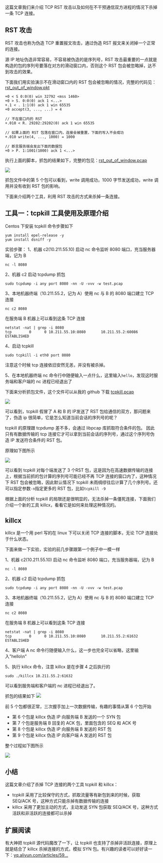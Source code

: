 这篇文章我们来介绍 TCP RST 攻击以及如何在不干预通信双方进程的情况下杀掉一条 TCP 连接。

RST 攻击
------

RST 攻击也称为伪造 TCP 重置报文攻击，通过伪造 RST 报文来关闭掉一个正常的连接。

源 IP 地址伪造非常容易，不容易被伪造的是序列号，RST 攻击最重要的一点就是构造的包的序列号要落在对方的滑动窗口内，否则这个 RST 包会被忽略掉，达不到攻击的效果。

下面我们用实验演示不在滑动窗口内的 RST 包会被忽略的情况，完整的代码见：[rst\_out\_of\_window.pkt](https://github.com/arthur-zhang/tcp_ebook/blob/master/tcp_rst/rst_out_of_window.pkt "https://github.com/arthur-zhang/tcp_ebook/blob/master/tcp_rst/rst_out_of_window.pkt")

    +0 < S 0:0(0) win 32792 <mss 1460> 
    +0 > S. 0:0(0) ack 1 <...>
    +.1 < . 1:1(0) ack 1 win 65535 
    +0 accept(3, ..., ...) = 4
    
    // 不在窗口内的 RST
    +.010 < R. 29202:29202(0) ack 1 win 65535
    
    // 如果上面的 RST 包落在窗口内，连接会被重置，下面的写入不会成功
    +.010 write(4, ..., 1000) = 1000 
    
    // 断言服务端会发出下面的数据包
    +0 > P. 1:1001(1000) ack 1 <...>
    

执行上面的脚本，抓包的结果如下，完整的包见：[rst\_out\_of\_window.pcap](https://github.com/arthur-zhang/tcp_ebook/blob/master/tcp_rst/rst_out_of_window.pcap "https://github.com/arthur-zhang/tcp_ebook/blob/master/tcp_rst/rst_out_of_window.pcap")

![](https://store-g1.seewo.com/pics/201906221561214405280615612144052280.jpg)

抓包文件中的第 5 个包可以看到，write 调用成功，1000 字节发送成功，write 调用并没有收到 RST 包的影响。

下面来介绍两个工具，利用 RST 攻击的方式来杀掉一条连接。

工具一：tcpkill 工具使用及原理介绍
---------------------

Centos 下安装 tcpkill 命令步骤如下

    yum install epel-release -y
    yum install dsniff -y
    

实验步骤： 1、机器 c2(10.211.55.10) 启动 nc 命令监听 8080 端口，充当服务器端，记为 B

    nc -l 8080
    

2、机器 c2 启动 tcpdump 抓包

    sudo tcpdump -i any port 8080 -nn -U -vvv -w test.pcap
    

3、本地机器终端（10.211.55.2，记为 A）使用 nc 与 B 的 8080 端口建立 TCP 连接

    nc c2 8080
    

在服务端 B 机器上可以看到这条 TCP 连接

    netstat -nat | grep -i 8080
    tcp        0      0 10.211.55.10:8080       10.211.55.2:60086       ESTABLISHED
    

4、启动 tcpkill

    sudo tcpkill -i eth0 port 8080
    

注意这个时候 tcp 连接依旧安然无恙，并没有被杀掉。

5、在本地机器终端 nc 命令行中随便输入一点什么，这里输入`hello`，发现这时服务端和客户端的 nc 进程已经退出了

下面来分析抓包文件，这个文件可以从我的 github 下载 [tcpkill.pcap](https://github.com/arthur-zhang/tcp_ebook/tree/master/kill_tcp_connection "https://github.com/arthur-zhang/tcp_ebook/tree/master/kill_tcp_connection")

![](https://p1-jj.byteimg.com/tos-cn-i-t2oaga2asx/gold-user-assets/2019/6/22/16b7eb9c7490b760~tplv-t2oaga2asx-jj-mark:1600:0:0:0:q75.image#?w=2398&h=556&s=598226&e=jpg&b=b20000)

可以看到，tcpkill 假冒了 A 和 B 的 IP发送了 RST 包给通信的双方，那问题来了，伪造 ip 很简单，它是怎么知道当前会话的序列号的呢？

tcpkill 的原理跟 tcpdump 差不多，会通过 libpcap 库抓取符合条件的包。 因此只有有数据传输的 tcp 连接它才可以拿到当前会话的序列号，通过这个序列号伪造 IP 发送符合条件的 RST 包。

原理如下图所示

![](https://p1-jj.byteimg.com/tos-cn-i-t2oaga2asx/gold-user-assets/2019/6/22/16b7eb9c74a68a15~tplv-t2oaga2asx-jj-mark:1600:0:0:0:q75.image#?w=1442&h=1068&s=151192&e=jpg&b=ffffff)

可以看到 tcpkill 对每个端发送了 3 个RST 包，这是因为在高速数据传输的连接上，根据当前抓的包计算的序列号可能已经不再 TCP 连接的窗口内了，这种情况下 RST 包会被忽略，因此默认情况下 tcpkill 未雨绸缪往后计算了几个序列号。还可以指定参数`-n`指定更多的 RST 包，比如`tcpkill -9`

根据上面的分析 tcpkill 的局限还是很明显的，无法杀掉一条僵死连接，下面我们介绍一个新的工具 killcx，看看它是如何来处理这种情况的。

killcx
------

killcx 是一个用 perl 写的在 linux 下可以关闭 TCP 连接的脚本，无论 TCP 连接处于什么状态。

下面来做一下实验，实验的前几步骤跟第一个例子中一模一样

1、机器 c2(10.211.55.10) 启动 nc 命令监听 8080 端口，充当服务器端，记为 B

    nc -l 8080
    

2、机器 c2 启动 tcpdump 抓包

    sudo tcpdump -i any port 8080 -nn -U -vvv -w test.pcap
    

3、本地机器终端（10.211.55.2，记为 A）使用 nc 与 B 的 8080 端口建立 TCP 连接

    nc c2 8080
    

在服务端 B 机器上可以看到这条 TCP 连接

    netstat -nat | grep -i 8080
    tcp        0      0 10.211.55.10:8080       10.211.55.2:61632       ESTABLISHED
    

4、客户端 A nc 命令行随便输入什么，这一步也完全可以省略，这里输入"hello\\n"

5、执行 killcx 命令，注意 killcx 是在步骤 4 之后执行的

    sudo ./killcx 10.211.55.2:61632
    

可以看到服务端和客户端的 nc 进程已经退出了。

抓包的结果如下 ![](https://p1-jj.byteimg.com/tos-cn-i-t2oaga2asx/gold-user-assets/2019/6/22/16b7eb9cac8894d7~tplv-t2oaga2asx-jj-mark:1600:0:0:0:q75.image#?w=2304&h=430&s=437511&e=jpg&b=e8e5fb)

前 5 个包都很正常，三次握手加上一次数据传输，有趣的事情从第 6 个包开始

*   第 6 个包是 killcx 伪造 IP 向服务端 B 发送的一个 SYN 包
*   第 7 个包是服务端 B 回复的 ACK 包，里面包含的 SEQ 和 ACK 号
*   第 8 个包是 killcx 伪造 IP 向服务端 B 发送的 RST 包
*   第 9 个包是 killcx 伪造 IP 向客户端 A 发送的 RST 包

整个过程如下图所示

![](https://p1-jj.byteimg.com/tos-cn-i-t2oaga2asx/gold-user-assets/2019/6/22/16b7eb9c74a1f89a~tplv-t2oaga2asx-jj-mark:1600:0:0:0:q75.image#?w=1354&h=1064&s=155519&e=jpg&b=ffffff)

小结
--

这篇文章介绍了杀掉 TCP 连接的两个工具 tcpkill 和 killcx：

*   tcpkill 采用了比较保守的方式，抓取流量等有新包到来的时候，获取 SEQ/ACK 号，这种方式只能杀掉有数据传输的连接
*   killcx 采用了更加主动的方式，主动发送 SYN 包获取 SEQ/ACK 号，这种方式活跃和非活跃的连接都可以杀掉

扩展阅读
----

有大神把 tcpkill 源代码魔改了一下，让 tcpkill 也支持了杀掉非活跃连接，原理上就是结合了 killcx 杀掉连接的方式，模拟 SYN 包。有兴趣的读者可以好好读一下：[yq.aliyun.com/articles/59…](https://yq.aliyun.com/articles/59308 "https://yq.aliyun.com/articles/59308")